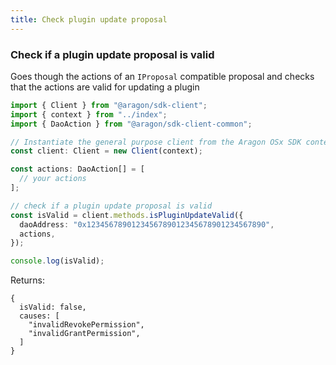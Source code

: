 ```yaml
---
title: Check plugin update proposal
---
```


### Check if a plugin update proposal is valid

Goes though the actions of an `IProposal` compatible proposal and checks that the actions are valid for updating a plugin

```ts
import { Client } from "@aragon/sdk-client";
import { context } from "../index";
import { DaoAction } from "@aragon/sdk-client-common";

// Instantiate the general purpose client from the Aragon OSx SDK context.
const client: Client = new Client(context);

const actions: DaoAction[] = [
  // your actions
];

// check if a plugin update proposal is valid
const isValid = client.methods.isPluginUpdateValid({
  daoAddress: "0x1234567890123456789012345678901234567890",
  actions,
});

console.log(isValid);
```


Returns:
  ```tsx
  {
    isValid: false,
    causes: [
      "invalidRevokePermission",
      "invalidGrantPermission",
    ]
  }
  ```